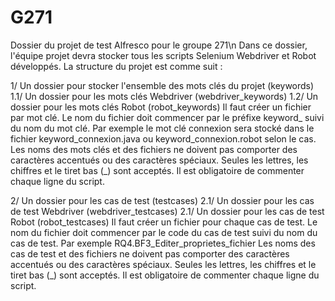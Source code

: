 # G271
Dossier du projet de test Alfresco pour le groupe 271\n
Dans ce dossier, l'équipe projet devra stocker tous les scripts Selenium Webdriver et Robot développés.
La structure du projet est comme suit :

1/ Un dossier pour stocker l'ensemble des mots clés du projet (keywords)
  1.1/ Un dossier pour les mots clés Webdriver (webdriver_keywords)
  1.2/ Un dossier pour les mots clés Robot (robot_keywords)
Il faut créer un fichier par mot clé. Le nom du fichier doit commencer par le préfixe keyword_ suivi du nom du mot clé. 
Par exemple le mot clé connexion sera stocké dans le fichier keyword_connexion.java ou keyword_connexion.robot selon le cas.
Les noms des mots clés et des fichiers ne doivent pas comporter des caractères accentués ou des caractères spéciaux. Seules les lettres, les chiffres et le tiret bas (_) sont acceptés.
Il est obligatoire de commenter chaque ligne du script.

2/ Un dossier pour les cas de test (testcases)
  2.1/ Un dossier pour les cas de test Webdriver (webdriver_testcases)
  2.1/ Un dossier pour les cas de test Robot (robot_testcases)
Il faut créer un fichier pour chaque cas de test. Le nom du fichier doit commencer par le code du cas de test suivi du nom du cas de test.
Par exemple RQ4.BF3_Editer_proprietes_fichier
Les noms des cas de test et des fichiers ne doivent pas comporter des caractères accentués ou des caractères spéciaux. Seules les lettres, les chiffres et le tiret bas (_) sont acceptés.
Il est obligatoire de commenter chaque ligne du script.
  
  
  
